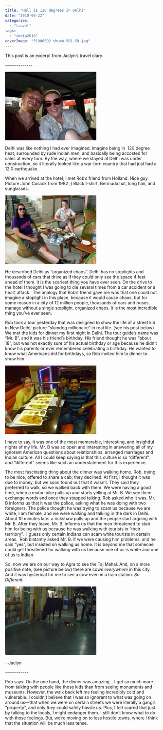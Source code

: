 ```yaml
---
title: "Hell is 120 degrees in Delhi"
date: "2010-06-22"
categories: 
  - "travel"
tags: 
  - "india2010"
coverImage: "P1000592_thumb-5B1-5D.jpg"
---
```


This post is an excerpt from Jaclyn’s travel diary:

\--------------

[![P1000592](images/P1000592_thumb-5B1-5D-300x225.jpg "P1000592")](http://www.rdchambers.net/wp-content/uploads/2010/06/P1000592_thumb-5B1-5D.jpg)

Delhi was like nothing I had ever imagined. Imagine being in  120 degree heat, surrounded by rude Indian men, and basically being accosted for sales at every turn. By the way, where we stayed at Delhi was under construction, so it literally looked like a war-torn country that had just had a 12.0 earthquake.

When we arrived at the hotel, I met Rob’s friend from Holland. Nice guy. Picture John Cusack from 1982 ;) Black t-shirt, Bermuda hat, long hair, and sunglasses.

[![P1000593](images/P1000593_thumb-5B1-5D-300x225.jpg "P1000593")](http://www.rdchambers.net/wp-content/uploads/2010/06/P1000593_thumb-5B1-5D.jpg)

He described Delhi as “organized chaos”. Delhi has no stoplights and thousands of cars that drive as if they could only see the space 4 feet ahead of them. It is the scariest thing you have ever seen. On the drive to the hotel I thought I was going to die several times from a car accident or a heart attack.  The analogy that Rob’s friend gave me was that one could not imagine a stoplight in this place, because it would cause chaos, but for some reason in a city of 12 million people, thousands of cars and buses, manage without a single stoplight. organized chaos. It is the most incredible thing you’ve ever seen.

Rob took a tour yesterday that was designed to show the life of a street kid in New Delhi; picture “slumdog millionaire” in real life. (see his post below) We met the kids for dinner my first night in Delhi. The tour guide’s name was “Mr. B”, and it was his friend’s birthday. His friend thought he was “about 18”, but was not exactly sure of his actual birthday or age because he didn’t know his parents or ever remembered celebrating a birthday. He wanted to know what Americans did for birthdays, so Rob invited him to dinner to show him.

[![P1000597](images/P1000597_thumb-5B1-5D-300x225.jpg "P1000597")](http://www.rdchambers.net/wp-content/uploads/2010/06/P1000597_thumb-5B1-5D.jpg)

I have to say, it was one of the most memorable, interesting, and insightful nights of my life. Mr. B was so open and interesting in answering all of my ignorant American questions about relationships, arranged marriages and Indian culture. All I could keep saying is that this culture is so “different”, and “different” seems like such an understatement for this experience.

The most fascinating thing about the dinner was walking home. Rob, trying to be nice, offered to share a cab; they declined. At first, I thought it was due to money, but we soon found out that it wasn’t. They said they preferred to walk, so we walked back with them. We were having a good time, when a motor-bike pulls up and starts yelling at Mr. B. We see them exchange words and once they stopped talking, Rob asked who it was. Mr. B informs us that it was the police, asking what he was doing with two foreigners. The police thought he was trying to scam us because we are white, I am female, and we were walking and talking in the dark in Delhi. About 10 minutes later a rickshaw pulls up and the people start arguing with Mr. B. After they leave, Mr. B. informs us that the man threatened to stab him for being with us because he was walking with tourists in “their territory”.  I guess only certain Indians can scam white tourists in certain areas.  Rob blatantly asked Mr. B. if we were causing him problems, and he said “yes”, but insisted on walking us home. It is beyond me that someone could get threatened for walking with us because one of us is white and one of us is Indian.

So, now we are on our way to Agra to see the Taj Mahal. And, on a more positive note, (see picture below) there are cows _everywhere_ in this city. And it was hysterical for me to see a cow even in a train station. _So Different._

[![P1000624](images/P1000624_thumb-5B1-5D-300x225.jpg "P1000624")](http://www.rdchambers.net/wp-content/uploads/2010/06/P1000624_thumb-5B1-5D.jpg)

\- Jaclyn

\------------

Rob says: On the one hand, the dinner was amazing… I get so much more from talking with people like those kids than from seeing monuments and museums. However, the walk back left me feeling incredibly cold and vulnerable. I couldn’t believe that I was so ignorant to what was going on around us—that when we were on certain streets we were literally a gang’s “property”, and only _they_ could safely hassle us. Plus, I felt scared that just by talking to the locals, I might endanger them. I still don’t know what to do with those feelings. But, we’re moving on to less hostile towns, where I think that the situation will be much less tense.

